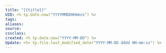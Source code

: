 ```yaml
---
title: "{{title}}"
UID: <% tp.date.now("YYYYMMDDHHmmss") %> 
tags: 
aliases: 
source: 
cssclass: 
created: <% tp.date.now("YYYY-MM-DD") %>
Update: <%+ tp.file.last_modified_date("YYYY-MM-DD dddd HH:mm:ss") %>
---
```

